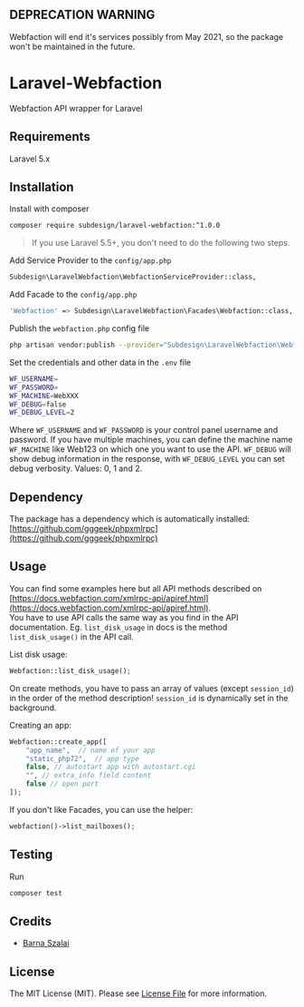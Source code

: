 ## DEPRECATION WARNING 

Webfaction will end it's services possibly from May 2021, so the package won't be maintained in the future.

# Laravel-Webfaction

Webfaction API wrapper for Laravel

## Requirements

Laravel 5.x

## Installation

Install with composer
```bash
composer require subdesign/laravel-webfaction:^1.0.0
```

> If you use Laravel 5.5+, you don't need to do the following two steps.

Add Service Provider to the `config/app.php`
```bash
Subdesign\LaravelWebfaction\WebfactionServiceProvider::class,
```

Add Facade to the `config/app.php`
```bash
'Webfaction' => Subdesign\LaravelWebfaction\Facades\Webfaction::class,
```

Publish the `webfaction.php` config file
```bash
php artisan vendor:publish --provider="Subdesign\LaravelWebfaction\WebfactionServiceProvider"
```

Set the credentials and other data in the `.env` file

```bash
WF_USERNAME=  
WF_PASSWORD=
WF_MACHINE=WebXXX
WF_DEBUG=false
WF_DEBUG_LEVEL=2
```

Where `WF_USERNAME` and `WF_PASSWORD` is your control panel username and password. 
If you have multiple machines, you can define the machine name `WF_MACHINE` like Web123 on which one you want to use the API.
`WF_DEBUG` will show debug information in the response, with `WF_DEBUG_LEVEL` you can set debug verbosity. Values: 0, 1 and 2.

## Dependency

The package has a dependency which is automatically installed: [https://github.com/gggeek/phpxmlrpc](https://github.com/gggeek/phpxmlrpc)

## Usage

You can find some examples here but all API methods described on [https://docs.webfaction.com/xmlrpc-api/apiref.html](https://docs.webfaction.com/xmlrpc-api/apiref.html).  
You have to use API calls the same way as you find in the API documentation. Eg. `list_disk_usage` in docs is the method `list_disk_usage()` in the API call.

List disk usage:
```php
Webfaction::list_disk_usage();
```

On create methods, you have to pass an array of values (except `session_id`) in the order of the method description! `session_id` is dynamically set in the background.

Creating an app:
```php
Webfaction::create_app([
    "app_name",  // name of your app
    "static_php72",  // app type
    false, // autostart app with autostart.cgi
    "", // extra_info field content
    false // open port
]);
```

If you don't like Facades, you can use the helper:
```php
webfaction()->list_mailboxes();
```

## Testing

Run
```bash
composer test
```

## Credits

- [Barna Szalai](https://github.com/subdesign)

## License

The MIT License (MIT). Please see [License File](LICENSE.md) for more information.
